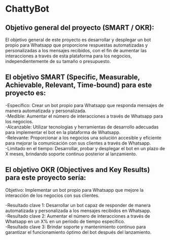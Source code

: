 # ChattyBot

## Objetivo general del proyecto (SMART / OKR):

El objetivo general de este proyecto es desarrollar y desplegar un bot propio para Whatsapp que proporcione respuestas automatizadas y personalizadas a los mensajes recibidos, con el fin de aumentar las interacciones a través de esta plataforma para los negocios, independientemente de su tamaño o presupuesto.

## El objetivo SMART (Specific, Measurable, Achievable, Relevant, Time-bound) para este proyecto es:

-Específico: Crear un bot propio para Whatsapp que responda mensajes de manera automatizada y personalizada.  
-Medible: Aumentar el número de interacciones a través de Whatsapp para los negocios.  
-Alcanzable: Utilizar tecnologías y herramientas de desarrollo adecuadas para implementar el bot en la plataforma de Whatsapp.  
-Relevante: Proporcionar a los negocios una solución accesible y eficiente para mejorar la comunicación con sus clientes a través de Whatsapp.  
-Limitado en el tiempo: Desarrollar, probar y desplegar el bot en un plazo de X meses, brindando soporte continuo posterior al lanzamiento.  

## El objetivo OKR (Objectives and Key Results) para este proyecto sería:
Objetivo: Implementar un bot propio para Whatsapp que mejore la interacción de los negocios con sus clientes.

-Resultado clave 1: Desarrollar un bot capaz de responder de manera automatizada y personalizada a los mensajes recibidos en Whatsapp.  
-Resultado clave 2: Aumentar el número de interacciones a través de Whatsapp en un X% en un período de tiempo específico.  
-Resultado clave 3: Brindar soporte y mantenimiento continuo para garantizar el funcionamiento óptimo del bot después del lanzamiento.  
